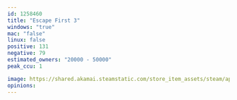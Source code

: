```yaml
---
id: 1258460
title: "Escape First 3"
windows: "true"
mac: "false"
linux: false
positive: 131
negative: 79
estimated_owners: "20000 - 50000"
peak_ccu: 1

image: https://shared.akamai.steamstatic.com/store_item_assets/steam/apps/1258460/header.jpg?t=1723187189
opinions:
---
```

